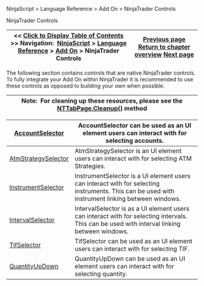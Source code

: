 ﻿
NinjaScript > Language Reference > Add On > NinjaTrader Controls

NinjaTrader Controls

| << [Click to Display Table of Contents](controls.md) >> **Navigation:**     [NinjaScript](ninjascript-1.md) > [Language Reference](language_reference_wip-1.md) > [Add On](add_on-1.md) > NinjaTrader Controls | [Previous page](add_on-1.md) [Return to chapter overview](add_on-1.md) [Next page](accountselector-1.md) |
| --- | --- |
The following section contains controls that are native NinjaTrader controls. To fully integrate your Add On within NinjaTrader it is recommended to use these controls as opposed to building your own when possible.
 

| Note:  For cleaning up these resources, please see the [NTTabPage.Cleanup()](nttabpage_cleanup-1.md) method |
| --- |

| [AccountSelector](accountselector-1.md) | AccountSelector can be used as an UI element users can interact with for selecting accounts. |
| --- | --- |
| [AtmStrategySelector](atmstrategyselector-1.md) | AtmStrategySelector is an UI element users can interact with for selecting ATM Strategies. |
| [InstrumentSelector](instrumentselector-1.md) | InstrumentSelector is a UI element users can interact with for selecting instruments. This can be used with instrument linking between windows. |
| [IntervalSelector](intervalselector-1.md) | IntervalSelector is as a UI element users can interact with for selecting intervals. This can be used with interval linking between windows. |
| [TifSelector](tifselector-1.md) | TifSelector can be used as an UI element users can interact with for selecting TIF. |
| [QuantityUpDown](quantityupdown-1.md) | QuantityUpDown can be used as an UI element users can interact with for selecting quantity. |

